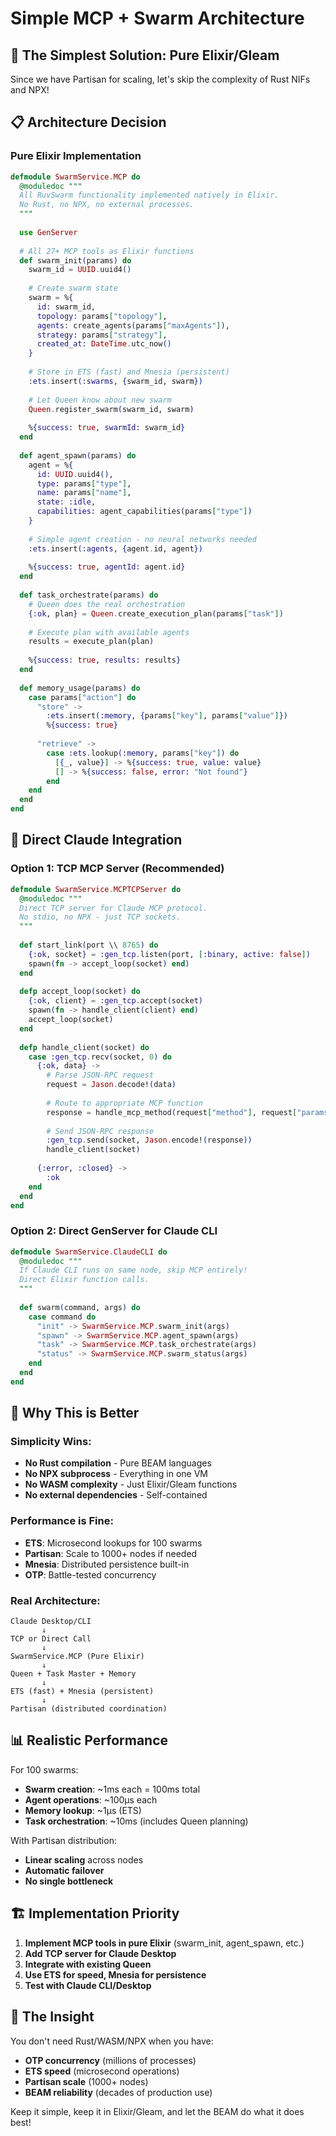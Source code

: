 # Simple MCP + Swarm Architecture

## 🎯 The Simplest Solution: Pure Elixir/Gleam

Since we have Partisan for scaling, let's skip the complexity of Rust NIFs and NPX!

## 📋 Architecture Decision

### **Pure Elixir Implementation**
```elixir
defmodule SwarmService.MCP do
  @moduledoc """
  All RuvSwarm functionality implemented natively in Elixir.
  No Rust, no NPX, no external processes.
  """
  
  use GenServer
  
  # All 27+ MCP tools as Elixir functions
  def swarm_init(params) do
    swarm_id = UUID.uuid4()
    
    # Create swarm state
    swarm = %{
      id: swarm_id,
      topology: params["topology"],
      agents: create_agents(params["maxAgents"]),
      strategy: params["strategy"],
      created_at: DateTime.utc_now()
    }
    
    # Store in ETS (fast) and Mnesia (persistent)
    :ets.insert(:swarms, {swarm_id, swarm})
    
    # Let Queen know about new swarm
    Queen.register_swarm(swarm_id, swarm)
    
    %{success: true, swarmId: swarm_id}
  end
  
  def agent_spawn(params) do
    agent = %{
      id: UUID.uuid4(),
      type: params["type"],
      name: params["name"],
      state: :idle,
      capabilities: agent_capabilities(params["type"])
    }
    
    # Simple agent creation - no neural networks needed
    :ets.insert(:agents, {agent.id, agent})
    
    %{success: true, agentId: agent.id}
  end
  
  def task_orchestrate(params) do
    # Queen does the real orchestration
    {:ok, plan} = Queen.create_execution_plan(params["task"])
    
    # Execute plan with available agents
    results = execute_plan(plan)
    
    %{success: true, results: results}
  end
  
  def memory_usage(params) do
    case params["action"] do
      "store" ->
        :ets.insert(:memory, {params["key"], params["value"]})
        %{success: true}
        
      "retrieve" ->
        case :ets.lookup(:memory, params["key"]) do
          [{_, value}] -> %{success: true, value: value}
          [] -> %{success: false, error: "Not found"}
        end
    end
  end
end
```

## 🚀 Direct Claude Integration

### **Option 1: TCP MCP Server (Recommended)**
```elixir
defmodule SwarmService.MCPTCPServer do
  @moduledoc """
  Direct TCP server for Claude MCP protocol.
  No stdio, no NPX - just TCP sockets.
  """
  
  def start_link(port \\ 8765) do
    {:ok, socket} = :gen_tcp.listen(port, [:binary, active: false])
    spawn(fn -> accept_loop(socket) end)
  end
  
  defp accept_loop(socket) do
    {:ok, client} = :gen_tcp.accept(socket)
    spawn(fn -> handle_client(client) end)
    accept_loop(socket)
  end
  
  defp handle_client(socket) do
    case :gen_tcp.recv(socket, 0) do
      {:ok, data} ->
        # Parse JSON-RPC request
        request = Jason.decode!(data)
        
        # Route to appropriate MCP function
        response = handle_mcp_method(request["method"], request["params"])
        
        # Send JSON-RPC response
        :gen_tcp.send(socket, Jason.encode!(response))
        handle_client(socket)
        
      {:error, :closed} ->
        :ok
    end
  end
end
```

### **Option 2: Direct GenServer for Claude CLI**
```elixir
defmodule SwarmService.ClaudeCLI do
  @moduledoc """
  If Claude CLI runs on same node, skip MCP entirely!
  Direct Elixir function calls.
  """
  
  def swarm(command, args) do
    case command do
      "init" -> SwarmService.MCP.swarm_init(args)
      "spawn" -> SwarmService.MCP.agent_spawn(args)
      "task" -> SwarmService.MCP.task_orchestrate(args)
      "status" -> SwarmService.MCP.swarm_status(args)
    end
  end
end
```

## 🎯 Why This is Better

### **Simplicity Wins:**
- **No Rust compilation** - Pure BEAM languages
- **No NPX subprocess** - Everything in one VM
- **No WASM complexity** - Just Elixir/Gleam functions
- **No external dependencies** - Self-contained

### **Performance is Fine:**
- **ETS**: Microsecond lookups for 100 swarms
- **Partisan**: Scale to 1000+ nodes if needed
- **Mnesia**: Distributed persistence built-in
- **OTP**: Battle-tested concurrency

### **Real Architecture:**
```
Claude Desktop/CLI
       ↓
TCP or Direct Call
       ↓
SwarmService.MCP (Pure Elixir)
       ↓
Queen + Task Master + Memory
       ↓
ETS (fast) + Mnesia (persistent)
       ↓
Partisan (distributed coordination)
```

## 📊 Realistic Performance

For 100 swarms:
- **Swarm creation**: ~1ms each = 100ms total
- **Agent operations**: ~100μs each 
- **Memory lookup**: ~1μs (ETS)
- **Task orchestration**: ~10ms (includes Queen planning)

With Partisan distribution:
- **Linear scaling** across nodes
- **Automatic failover**
- **No single bottleneck**

## 🏗️ Implementation Priority

1. **Implement MCP tools in pure Elixir** (swarm_init, agent_spawn, etc.)
2. **Add TCP server for Claude Desktop** 
3. **Integrate with existing Queen**
4. **Use ETS for speed, Mnesia for persistence**
5. **Test with Claude CLI/Desktop**

## 🧠 The Insight

You don't need Rust/WASM/NPX when you have:
- **OTP concurrency** (millions of processes)
- **ETS speed** (microsecond operations)
- **Partisan scale** (1000+ nodes)
- **BEAM reliability** (decades of production use)

Keep it simple, keep it in Elixir/Gleam, and let the BEAM do what it does best!